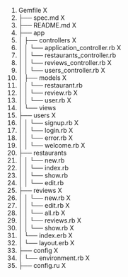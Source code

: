 1.	Gemfile X
2.	├── spec.md X
3.	├── README.md X
4.	├── app
5.	│   ├── controllers X
6.	│   │   └── application_controller.rb X
7.	│   │   └── restaurants_controller.rb
8.	│   │   └── reviews_controller.rb X
9.	│   │   └── users_controller.rb X
10.	│   ├── models X
11.	│   │   └── restaurant.rb
12.	│   │   └── review.rb X
13.	│   │   └── user.rb X
14.	│   └── views
15.	├── 			users X
16.	│   │   		└── signup.rb X
17.	│   │   		└── login.rb X
18.	│   │   		└── error.rb X
19.	│   │   		└── welcome.rb X
20.	├── 			restaurants
21.	│   │   		└── new.rb
22.	│   │   		└── index.rb
23.	│   │   		└── show.rb
24.	│   │   		└── edit.rb
25.	├── 			reviews X
26.	│   │   		└── new.rb X
27.	│   │   		└── edit.rb X
28.	│   │   		└── all.rb X
29.	│   │   		└── reviews.rb X
30.	│   │   		└── show.rb X
31.	│   		└── index.erb X
32.	│   		└── layout.erb X
33.	├── config X
34.	│   └── environment.rb X
35.	├── config.ru X
